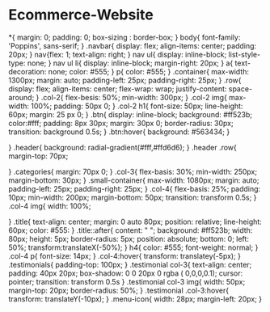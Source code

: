 # Ecommerce-Website
*{
    margin: 0;
    padding: 0;
    box-sizing : border-box;
}
body{
    font-family: 'Poppins', sans-serif;
}
  .navbar{
    display: flex;
    align-items: center;
    padding: 20px;
}
nav{flex: 1;
    text-align: right;
}
nav ul{
    display: inline-block;
    list-style-type: none;
}
nav ul li{
    display: inline-block;
    margin-right: 20px;
}
a{
    text-decoration: none;
    color: #555;
}
p{
    color: #555;
}
.container{
    max-width: 1300px;
    margin: auto;
    padding-left: 25px;
    padding-right: 25px;
}
.row{
    display: flex;
    align-items: center;
    flex-wrap: wrap;
    justify-content: space-around;
}
.col-2{
    flex-besis: 50%;
    min-width: 300px;
}
.col-2 img{
    max-width: 100%;
    padding: 50px 0;
}
.col-2 h1{
    font-size: 50px;
    line-height: 60px;
    margin: 25 px 0;
}
.btn{
    display: inline-block;
    background: #ff523b;
    color:#fff;
    padding: 8px 30px;
    margin: 30px 0;
    border-radius: 30px;
    transition: background 0.5s;
}
.btn:hover{
    background: #563434;
}

}
.header{
     background: radial-gradient(#fff,#ffd6d6);
}
.header .row{
    margin-top: 70px;

}
.categories{
    margin: 70px 0;
}
.col-3{
    flex-basis: 30%;
    min-width: 250px;
    margin-bottom: 30px;
}
.small-container{
    max-width: 1080px;
    margin: auto;
    padding-left: 25px;
    padding-right: 25px;
}
.col-4{
    flex-basis: 25%;
    padding: 10px;
    min-width: 200px;
    margin-bottom: 50px;
    transition: transform 0.5s;
}
.col-4 img{
    width: 100%;

}
.title{
    text-align: center;
    margin: 0 auto 80px;
    position: relative;
    line-height:  60px;
    color: #555:
}
.title::after{
   content:  " ";
   background: #ff523b;
   width: 80px;
   height: 5px;
   border-radius: 5px;
   position: absolute;
   bottom: 0;
   left: 50%;
   transform:translateX(-50%);
}
h4{
    color: #555;
    font-weight: normal;
}
.col-4 p{
    font-size: 14px;
}
.col-4:hover{
    transform: translatey(-5px);
}
.testimonials{
    padding-top: 100px;
}
.testimonial col-3{
    text-align: center;
    padding: 40px 20px;
    box-shadow: 0 0 20px 0 rgba ( 0,0,0,0.1);
    cursor: pointer;
    transition: transform 0.5s
}
.testimonial col-3 img{
    width: 50px;
    margin-top: 20px;
    border-radius: 50%;
}
.testimonial .col-3:hover{
    transform: translateY(-10px);
}
.menu-icon{
    width: 28px;
    margin-left: 20px;
}
